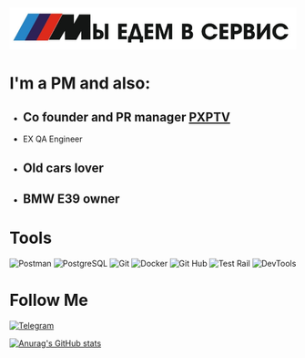 ![Header](assets/M_Service.jpg)

# I'm a PM and also:
- ## Co founder and PR manager [PXPTV](http://pxptv.ru)
- EX QA Engineer
- ## Old cars lover
- ## BMW E39 owner


#  Tools
![Postman](https://img.shields.io/badge/POSTMAN%20-ef5b25)
![PostgreSQL](https://img.shields.io/badge/POSTGRESQL%20-008bb9)
![Git](https://img.shields.io/badge/GIT%20-F1502F)
![Docker](https://img.shields.io/badge/DOCKER%20-384d54)
![Git Hub](https://img.shields.io/badge/GITHUB%20-171515)
![Test Rail](https://img.shields.io/badge/TESTRAIL%20-66cdaa)
![DevTools](https://img.shields.io/badge/DEVTOOLS%20-FFCD46)

# Follow Me
[![Telegram](https://img.shields.io/badge/Telegram%20-229ed9)](https://t.me/ovsivan)

[![Anurag's GitHub stats](https://github-readme-stats.vercel.app/api?username=devovs&show_icons=true&theme=synthwave)](https://github.com/anuraghazra/github-readme-stats)
